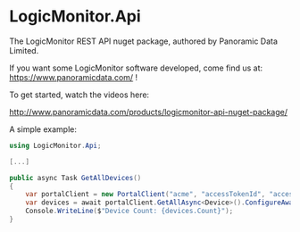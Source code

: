 # LogicMonitor.Api

The LogicMonitor REST API nuget package, authored by Panoramic Data Limited.

If you want some LogicMonitor software developed, come find us at: https://www.panoramicdata.com/ !

To get started, watch the videos here:

http://www.panoramicdata.com/products/logicmonitor-api-nuget-package/

A simple example:

```c#
using LogicMonitor.Api;

[...]

public async Task GetAllDevices()
{
	var portalClient = new PortalClient("acme", "accessTokenId", "accessTokenKey");
	var devices = await portalClient.GetAllAsync<Device>().ConfigureAwait(false);
	Console.WriteLine($"Device Count: {devices.Count}");
}

